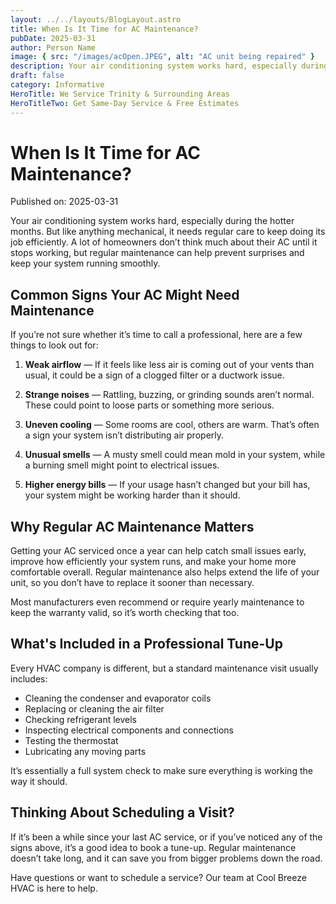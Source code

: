 ```yaml
---
layout: ../../layouts/BlogLayout.astro
title: When Is It Time for AC Maintenance?
pubDate: 2025-03-31
author: Person Name
image: { src: "/images/acOpen.JPEG", alt: "AC unit being repaired" }
description: Your air conditioning system works hard, especially during the hotter months.
draft: false
category: Informative
HeroTitle: We Service Trinity & Surrounding Areas
HeroTitleTwo: Get Same-Day Service & Free Estimates
---
```


# When Is It Time for AC Maintenance?

Published on: 2025-03-31

Your air conditioning system works hard, especially during the hotter months. But like anything mechanical, it needs regular care to keep doing its job efficiently. A lot of homeowners don’t think much about their AC until it stops working, but regular maintenance can help prevent surprises and keep your system running smoothly.

## Common Signs Your AC Might Need Maintenance

If you’re not sure whether it’s time to call a professional, here are a few things to look out for:

1. **Weak airflow** — If it feels like less air is coming out of your vents than usual, it could be a sign of a clogged filter or a ductwork issue.

2. **Strange noises** — Rattling, buzzing, or grinding sounds aren’t normal. These could point to loose parts or something more serious.

3. **Uneven cooling** — Some rooms are cool, others are warm. That’s often a sign your system isn’t distributing air properly.

4. **Unusual smells** — A musty smell could mean mold in your system, while a burning smell might point to electrical issues.

5. **Higher energy bills** — If your usage hasn’t changed but your bill has, your system might be working harder than it should.

## Why Regular AC Maintenance Matters

Getting your AC serviced once a year can help catch small issues early, improve how efficiently your system runs, and make your home more comfortable overall. Regular maintenance also helps extend the life of your unit, so you don’t have to replace it sooner than necessary.

Most manufacturers even recommend or require yearly maintenance to keep the warranty valid, so it’s worth checking that too.

## What's Included in a Professional Tune-Up

Every HVAC company is different, but a standard maintenance visit usually includes:

- Cleaning the condenser and evaporator coils
- Replacing or cleaning the air filter
- Checking refrigerant levels
- Inspecting electrical components and connections
- Testing the thermostat
- Lubricating any moving parts

It’s essentially a full system check to make sure everything is working the way it should.

## Thinking About Scheduling a Visit?

If it’s been a while since your last AC service, or if you’ve noticed any of the signs above, it’s a good idea to book a tune-up. Regular maintenance doesn’t take long, and it can save you from bigger problems down the road.

Have questions or want to schedule a service? Our team at Cool Breeze HVAC is here to help.
